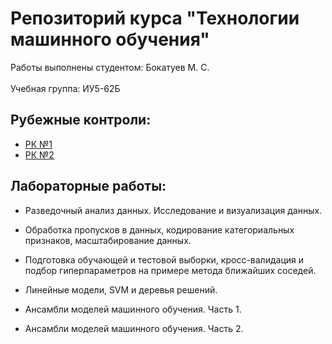# Репозиторий курса "Технологии машинного обучения" 

Работы выполнены студентом: Бокатуев М. С.
<br></br>
Учебная группа: ИУ5-62Б

## Рубежные контроли:

- [РК №1](./RK2/TMO_RK_1.pdf)
- [РК №2](./RK2/TMO_RK_2.pdf)
  
## Лабораторные работы:

- Разведочный анализ данных. Исследование и визуализация данных.

- Обработка пропусков в данных, кодирование категориальных признаков, масштабирование данных.

- Подготовка обучающей и тестовой выборки, кросс-валидация и подбор гиперпараметров на примере метода ближайших соседей.

- Линейные модели, SVM и деревья решений.

- Ансамбли моделей машинного обучения. Часть 1.

- Ансамбли моделей машинного обучения. Часть 2.
